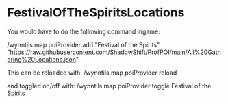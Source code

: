 # FestivalOfTheSpiritsLocations
 
You would have to do the following command ingame:

/wynntils map poiProvider add "Festival of the Spirits" "https://raw.githubusercontent.com/ShadowShift/ProfPOI/main/All%20Gathering%20Locations.json"

This can be reloaded with: /wynntils map poiProvider reload

and toggled on/off with: /wynntils map poiProvider toggle Festival of the Spirits
